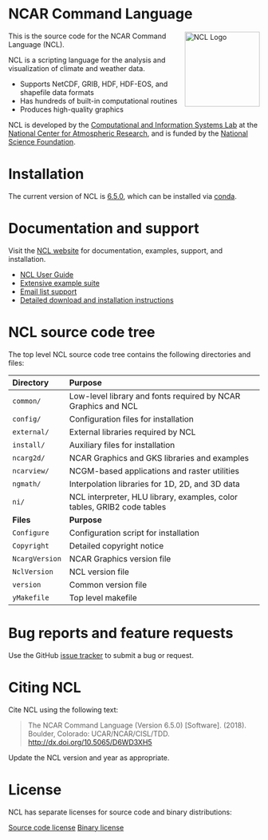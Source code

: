 # NCAR Command Language

<img src="http://www.ncl.ucar.edu/Images/NCLLogoWithoutText.jpg" width="150" align=right title="NCL Logo">

This is the source code for the NCAR Command Language (NCL).

NCL is a scripting language for the analysis and visualization of climate and weather data.

* Supports NetCDF, GRIB, HDF, HDF-EOS, and shapefile data formats
* Has hundreds of built-in computational routines
* Produces high-quality graphics

NCL is developed by the [Computational and Information Systems Lab](https://www2.cisl.ucar.edu) at the [National Center for Atmospheric Research](https://ncar.ucar.edu), and is funded by
the [National Science Foundation](https://www.nsf.gov).

# Installation

The current version of NCL is [6.5.0](http://www.ncl.ucar.edu/current_release.shtml), which can be installed via [conda](http://www.ncl.ucar.edu/Download/conda.shtml).


# Documentation and support

Visit the [NCL website](http://www.ncl.ucar.edu) for documentation, examples, support, and installation.

* [NCL User Guide](http://www.ncl.ucar.edu/Document/Manuals/NCL_User_Guide/)
* [Extensive example suite](http://www.ncl.ucar.edu/Applications/)
* [Email list support](http://www.ncl.ucar.edu/Support/email_lists.shtml)
* [Detailed download and installation instructions](http://www.ncl.ucar.edu/Download/)

# NCL source code tree

The top level NCL source code tree contains the following directories and files:

| Directory          | Purpose |
| :--------------     | :------- |
| ```common/```      | Low-level library and fonts required by NCAR Graphics and NCL |
| ```config/```      | Configuration files for installation |
| ```external/```    | External libraries required by NCL  |
| ```install/```     | Auxiliary files for installation  |
| ```ncarg2d/```     | NCAR Graphics and GKS libraries and examples |
| ```ncarview/```    | NCGM-based applications and raster utilities |
| ```ngmath/```      | Interpolation libraries for 1D, 2D, and 3D data |
| ```ni/```          | NCL interpreter, HLU library, examples, color tables, GRIB2 code tables |
| **Files**          | **Purpose** |
| ```Configure```    | Configuration script for installation |
| ```Copyright```    | Detailed copyright notice  |
| ```NcargVersion``` | NCAR Graphics version file  |
| ```NclVersion```   | NCL version file   |
| ```version```      | Common version file  |
| ```yMakefile```    | Top level makefile |


# Bug reports and feature requests

Use the GitHub [issue tracker](https://github.com/NCAR/ncl/issues) to submit a bug or request.

# Citing NCL

Cite NCL using the following text:

> The NCAR Command Language (Version 6.5.0) [Software]. (2018). Boulder, Colorado: UCAR/NCAR/CISL/TDD. http://dx.doi.org/10.5065/D6WD3XH5

Update the NCL version and year as appropriate.

# License

NCL has separate licenses for source code and binary distributions:

[Source code license](http://www.ncl.ucar.edu/Download/NCL_source_license.shtml)
[Binary license](http://www.ncl.ucar.edu/Download/NCL_binary_license.shtml)

